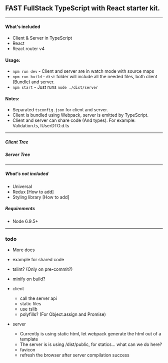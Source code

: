 ## FAST FullStack TypeScript with React starter kit.

---


#### What's included
* Client & Server in TypeScript
* React
* React router v4

#### Usage:
* `npm run dev` - Client and server are in watch mode with source maps
* `npm run build` - `dist` folder will include all the needed files, both client (Bundle) and server.
* `npm start` - Just runs `node ./dist/server`  

#### Notes:
* Separated `tsconfig.json` for client and server.
* Client is bundled using Webpack, server is emitted by TypeScript.
* Client and server can share code (And types). For example: Validation.ts, IUserDTO.d.ts

---

##### Client Tree
##### Server Tree

---

##### What's not included
* Universal
* Redux [How to add]
* Styling library [How to add]

##### Requirements
* Node 6.9.5+




---
### todo
* More docs
* example for shared code
* tslint? (Only on pre-commit?)
* minify on build?
 
* client
  * call the server api
  * static files
  * use tslib
  * polyfills? (For Object.assign and Promise)
  
* server
  * Currently is using static html, let webpack generate the html out of a template
  * The server is is using /dist/public, for statics... what can we do here?
  * favicon
  * refresh the browser after server compilation success
